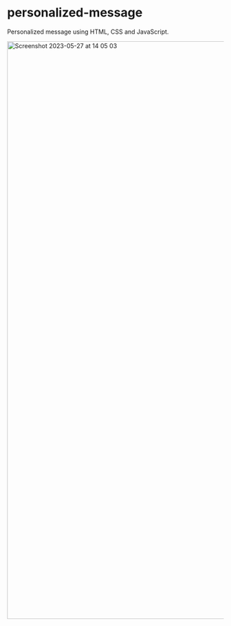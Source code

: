 # personalized-message

Personalized message using HTML, CSS and JavaScript.

<img width="1345" alt="Screenshot 2023-05-27 at 14 05 03" src="https://github.com/vickneee/personalized-message/assets/93821265/592085f8-710b-4825-8f90-6c5f3e4bd3e5">
